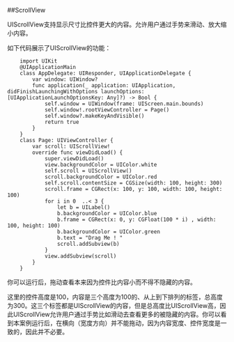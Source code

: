
##ScrollView

UIScrollView支持显示尺寸比控件更大的内容。允许用户通过手势来滑动、放大缩小内容。

如下代码展示了UIScrollView的功能：

        import UIKit
        @UIApplicationMain
        class AppDelegate: UIResponder, UIApplicationDelegate {
            var window: UIWindow?
            func application(_ application: UIApplication, didFinishLaunchingWithOptions launchOptions: [UIApplicationLaunchOptionsKey: Any]?) -> Bool {
                self.window = UIWindow(frame: UIScreen.main.bounds)
                self.window!.rootViewController = Page()
                self.window?.makeKeyAndVisible()
                return true
            }
        }
        class Page: UIViewController {
            var scroll: UIScrollView!
            override func viewDidLoad() {
                super.viewDidLoad()
                view.backgroundColor = UIColor.white
                self.scroll = UIScrollView()
                scroll.backgroundColor = UIColor.red
                self.scroll.contentSize = CGSize(width: 100, height: 300)
                scroll.frame = CGRect(x: 100, y: 100, width: 100, height: 100)
                for i in 0  ..< 3 {
                    let b = UILabel()
                    b.backgroundColor = UIColor.blue
                    b.frame = CGRect(x: 0, y: CGFloat(100 * i) , width: 100, height: 100)
                    b.backgroundColor = UIColor.green
                    b.text = "Drag Me ! "
                    scroll.addSubview(b)
                }
                view.addSubview(scroll)
            }
        }
你可以运行后，拖动查看本来因为控件比内容小而不得不隐藏的内容。

这里的控件高度是100，内容是三个高度为100的、从上到下排列的标签，总高度为300。这三个标签都是UIScrollView的内容，但是总高度比UIScrollView高，因此UIScrollView允许用户通过手势比如滑动去查看更多的被隐藏的内容。你可以看到本案例运行后，在横向（宽度方向）并不能拖动，因为内容宽度、控件宽度是一致的，因此并不必要。
